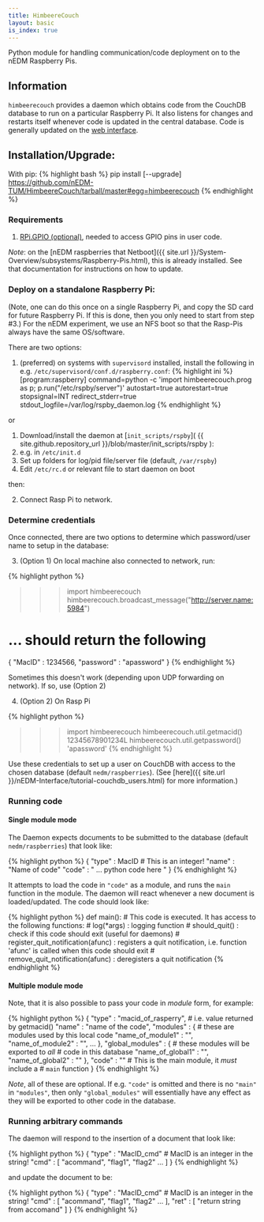 ```yaml
---
title: HimbeereCouch
layout: basic
is_index: true
---
```


Python module for handling communication/code deployment on to the nEDM
Raspberry Pis.

## Information

`himbeerecouch` provides a daemon which obtains code from the CouchDB database
to run on a particular Raspberry Pi.  It also listens for changes and restarts
itself whenever code is updated in the central database.  Code is generally
updated on the [web interface](http://db.nedm1/page/control/nedm/raspberries).

## Installation/Upgrade:

With pip:
{% highlight bash %}
pip install [--upgrade] https://github.com/nEDM-TUM/HimbeereCouch/tarball/master#egg=himbeerecouch
{% endhighlight %}

### Requirements

1. [RPi.GPIO (optional)](https://pypi.python.org/pypi/RPi.GPIO), needed to access GPIO pins in user code.

_Note_: on the
[nEDM raspberries that Netboot]({{ site.url }}/System-Overview/subsystems/Raspberry-Pis.html), this is already installed.
See that documentation for instructions on how to update.

### Deploy on a standalone Raspberry Pi:
(Note, one can do this once on a single Raspberry Pi, and
copy the SD card for future Raspberry Pi.  If this is done, then you only need
to start from step #3.)  For the nEDM experiment, we use an NFS boot so that
the Rasp-Pis always have the same OS/software.

There are two options:

1.  (preferred) on systems with `supervisord` installed, install the following in e.g. `/etc/supervisord/conf.d/raspberry.conf`:
{% highlight ini %}
[program:raspberry]
command=python -c 'import himbeerecouch.prog as p; p.run("/etc/rspby/server")'
autostart=true
autorestart=true
stopsignal=INT
redirect_stderr=true
stdout_logfile=/var/log/rspby_daemon.log
{% endhighlight %}

or

1.  Download/install the daemon at [`init_scripts/rspby`]( {{ site.github.repository_url }}/blob/master/init_scripts/rspby ):
  1. e.g. in ```/etc/init.d```
  1. Set up folders for log/pid file/server file (default, ```/var/rspby```)
  1. Edit ```/etc/rc.d``` or relevant file to start daemon on boot

then:

2. Connect Rasp Pi to network.

### Determine credentials

Once connected, there are two options to determine which password/user name to
setup in the database:

3. (Option 1) On local machine also connected to network, run:

{% highlight python %}
>>> import himbeerecouch
>>> himbeerecouch.broadcast_message("http://server.name:5984")
# ... should return the following
{ "MacID" : 1234566, "password" : "apassword" }
{% endhighlight %}

  Sometimes this doesn't work (depending upon UDP forwarding on network).  If so, use (Option 2)

4. (Option 2) On Rasp Pi

{% highlight python %}
>>> import himbeerecouch
>>> himbeerecouch.util.getmacid()
12345678901234L
>>> himbeerecouch.util.getpassword()
'apassword'
{% endhighlight %}

Use these credentials to set up a user on CouchDB with access to the chosen
database (default `nedm/raspberries`).  (See [here]({{ site.url }}/nEDM-Interface/tutorial-couchdb_users.html)
for more information.)

### Running code

#### Single module mode
The Daemon expects documents to be submitted to the database (default
`nedm/raspberries`) that look like:

{% highlight python %}
{
  "type" : MacID # This is an integer!
  "name" : "Name of code"
  "code" : "   ... python code here "
}
{% endhighlight %}

It attempts to load the code in `"code"` as a module, and runs the `main`
function in the module.  The daemon will react whenever a new document is
loaded/updated.  The code should look like:

{% highlight python %}
def main():
    # This code is executed.  It has access to the following functions:
    #     log(*args)  : logging function
    #     should_quit()  : check if this code should exit (useful for daemons)
    #     register_quit_notification(afunc)  : registers a quit notification, i.e. function 'afunc' is called when this code should exit
    #     remove_quit_notification(afunc)  : deregisters a quit notification
{% endhighlight %}

#### Multiple module mode
Note, that it is also possible to pass your code in _module_ form, for example:

{% highlight python %}
{
  "type" : "macid_of_rasperry<int>", # i.e. value returned by getmacid()
  "name" : "name of the code",
  "modules" : { # these are modules used by this local code
    "name_of_module1" : "<python code>",
    "name_of_module2" : "<python code>",
    ...
  },
  "global_modules" : { # these modules will be exported to *all*
                       # code in this database
    "name_of_global1" : "<python code>",
    "name_of_global2" : "<python code>"
  },
  "code" : "<python code>" # This is the main module, it *must* include a
                           # `main` function
}
{% endhighlight %}

*Note*, all of these are optional.  If e.g. `"code"` is omitted and there is no `"main"` in `"modules"`, then only
`"global_modules"` will essentially have any effect as they will be exported
to other code in the database.

### Running arbitrary commands

The daemon will respond to the insertion of a document that look like:

{% highlight python %}
{
  "type" : "MacID_cmd" # MacID is an integer in the string!
  "cmd" : [ "acommand", "flag1", "flag2" ... ]
}
{% endhighlight %}

and update the document to be:

{% highlight python %}
{
  "type" : "MacID_cmd" # MacID is an integer in the string!
  "cmd" : [ "acommand", "flag1", "flag2" ... ],
  "ret" : [ "return string from accomand" ]
}
{% endhighlight %}
